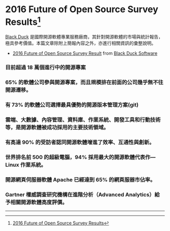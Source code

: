 # 2016 Future of Open Source Survey Results[^1]

[Black Duck](https://www.blackducksoftware.com/) 是國際開源軟體專業服務廠商，其針對開源軟體的市場與統計報告，極具參考價值。本篇文章除附上簡報內容之外，亦進行相關資訊的彙整說明。

* [2016 Future of Open Source Survey Result](https://www.slideshare.net/blackducksoftware/2016-future-of-open-source-survey-results) from [Black Duck Software](https://www.slideshare.net/blackducksoftware)

### 目前超過 18 萬個進行中的開源專案
### 65% 的軟體公司參與開源專案，而且規模排在前面的公司幾乎無不往開源遷移。
### 有 73% 的軟體公司選擇最具優勢的開源版本管理方案(git)
### 雲端、大數據、內容管理、資料庫、作業系統、開發工具和行動技術等，是開源軟體被成功採用的主要技術領域。
### 有高達 90% 的受訪者認同開源軟體增進了效率、互通性與創新。
### 世界排名前 500 的超級電腦，94% 採用最大的開源軟體代表作—Linux 作業系統。
### 開源網頁伺服器軟體 Apache 已經達到 65% 的網頁服器市佔率。
### Gartner 權威調查研究機構在進階分析（Advanced Analytics）給予相關開源軟體高度評價。 

---



[^1]:  [2016 Future of Open Source Survey Results](https://www.slideshare.net/blackducksoftware/2016-future-of-open-source-survey-results)

